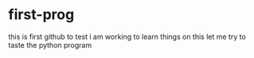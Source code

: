 # first-prog
this is first github to  test
i am working to learn things on this 
let me try to taste the  python program
